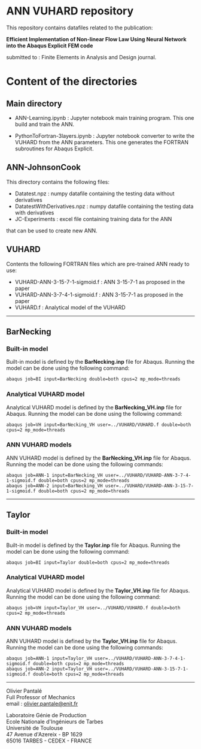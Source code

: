 # ANN VUHARD repository



This repository contains datafiles related to the publication:

**Efficient Implementation of Non-linear Flow Law Using Neural Network into the Abaqus Explicit FEM code**

submitted to : Finite Elements in Analysis and Design journal.



# Content of the directories

## Main directory

* ANN-Learning.ipynb : Jupyter notebook main training program. This one build and train the ANN.

* PythonToFortran-3layers.ipynb : Jupyter notebook converter to write the VUHARD from the ANN parameters. This one generates the FORTRAN subroutines for Abaqus Explicit.

## ANN-JohnsonCook

This directory contains the following files:

* Datatest.npz : numpy datafile containing the testing data without derivatives
* DatatestWithDerivatives.npz : numpy datafile containing the testing data with derivatives
* JC-Experiments : excel file containing training data for the ANN

that can be used to create new ANN.

## VUHARD

Contents the following FORTRAN files which are pre-trained ANN ready to use:

- VUHARD-ANN-3-15-7-1-sigmoid.f : ANN 3-15-7-1 as proposed in the paper
- VUHARD-ANN-3-7-4-1-sigmoid.f  : ANN 3-15-7-1 as proposed in the paper
- VUHARD.f : Analytical model of the VUHARD

---

## BarNecking

### Built-in model

Built-in model is defined by the **BarNecking.inp** file for Abaqus. Running the model can be done using the following command:

	abaqus job=BI input=BarNecking double=both cpus=2 mp_mode=threads

### Analytical VUHARD model

Analytical VUHARD model is defined by the **BarNecking_VH.inp** file for Abaqus. Running the model can be done using the following command:

	abaqus job=VH input=BarNecking_VH user=../VUHARD/VUHARD.f double=both cpus=2 mp_mode=threads

### ANN VUHARD models

ANN VUHARD model is defined by the **BarNecking_VH.inp** file for Abaqus. Running the model can be done using the following commands:

	abaqus job=ANN-1 input=BarNecking_VH user=../VUHARD/VUHARD-ANN-3-7-4-1-sigmoid.f double=both cpus=2 mp_mode=threads
	abaqus job=ANN-2 input=BarNecking_VH user=../VUHARD/VUHARD-ANN-3-15-7-1-sigmoid.f double=both cpus=2 mp_mode=threads

---
## Taylor

### Built-in model

Built-in model is defined by the **Taylor.inp** file for Abaqus. Running the model can be done using the following command:

	abaqus job=BI input=Taylor double=both cpus=2 mp_mode=threads

### Analytical VUHARD model

Analytical VUHARD model is defined by the **Taylor_VH.inp** file for Abaqus. Running the model can be done using the following command:

	abaqus job=VH input=Taylor_VH user=../VUHARD/VUHARD.f double=both cpus=2 mp_mode=threads

### ANN VUHARD models

ANN VUHARD model is defined by the **Taylor_VH.inp** file for Abaqus. Running the model can be done using the following commands:

	abaqus job=ANN-1 input=Taylor_VH user=../VUHARD/VUHARD-ANN-3-7-4-1-sigmoid.f double=both cpus=2 mp_mode=threads
	abaqus job=ANN-2 input=Taylor_VH user=../VUHARD/VUHARD-ANN-3-15-7-1-sigmoid.f double=both cpus=2 mp_mode=threads



***

Olivier Pantalé  
Full Professor of Mechanics  
email : olivier.pantale@enit.fr

Laboratoire Génie de Production  
Ecole Nationale d'Ingénieurs de Tarbes  
Université de Toulouse  
47 Avenue d'Azereix - BP 1629  
65016 TARBES - CEDEX - FRANCE
